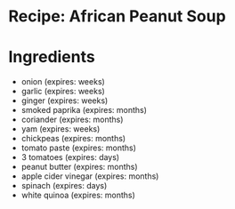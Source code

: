 Recipe: African Peanut Soup
===========================

Ingredients
===========

- onion (expires: weeks)
- garlic (expires: weeks)
- ginger (expires: weeks)
- smoked paprika (expires: months)
- coriander (expires: months)
- yam (expires: weeks)
- chickpeas (expires: months)
- tomato paste (expires: months)
- 3 tomatoes (expires: days)
- peanut butter (expires: months)
- apple cider vinegar (expires: months)
- spinach (expires: days)
- white quinoa (expires: months)
